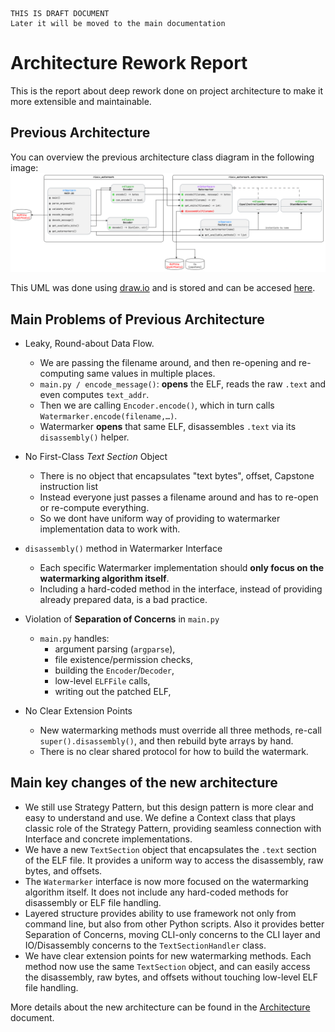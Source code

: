 ```text
THIS IS DRAFT DOCUMENT
Later it will be moved to the main documentation
```

# Architecture Rework Report

This is the report about deep rework done on project architecture to make it more extensible and maintainable.

## Previous Architecture

You can overview the previous architecture class diagram in the following image:
![Previous Architecture](./pics/Watermark_old.png)

This UML was done using [draw.io](https://app.diagrams.net/) and is stored and can be accesed [here](./drawio/Watermark_old.drawio).

## Main Problems of Previous Architecture

- Leaky, Round-about Data Flow.
  - We are passing the filename around, and then re-opening and re-computing same values in multiple places.
  - `main.py / encode_message()`: **opens** the ELF, reads the raw `.text` and even computes `text_addr`.
  - Then we are calling `Encoder.encode()`, which in turn calls `Watermarker.encode(filename,…)`.
  - Watermarker **opens** that same ELF, disassembles `.text` via its `disassembly()` helper.

- No First-Class _Text Section_ Object
  - There is no object that encapsulates "text bytes", offset, Capstone instruction list
  - Instead everyone just passes a filename around and has to re-open or re-compute everything.
  - So we dont have uniform way of providing to watermarker implementation data to work with.

- `disassembly()` method in Watermarker Interface
  - Each specific Watermarker implementation should **only focus on the watermarking algorithm itself**.
  - Including a hard-coded method in the interface, instead of providing already prepared data, is a bad practice.

- Violation of **Separation of Concerns** in `main.py`
  - `main.py` handles:
    - argument parsing (`argparse`),
    - file existence/permission checks,
    - building the `Encoder`/`Decoder`,
    - low-level `ELFFile` calls,
    - writing out the patched ELF,

- No Clear Extension Points
  - New watermarking methods must override all three methods, re-call `super().disassembly()`, and then rebuild byte arrays by hand.
  - There is no clear shared protocol for how to build the watermark.

## Main key changes of the new architecture

- We still use Strategy Pattern, but this design pattern is more clear and easy to understand and use. We define a Context class that plays classic role of the Strategy Pattern, providing seamless connection with Interface and concrete implementations.
- We have a new `TextSection` object that encapsulates the `.text` section of the ELF file. It provides a uniform way to access the disassembly, raw bytes, and offsets.
- The `Watermarker` interface is now more focused on the watermarking algorithm itself. It does not include any hard-coded methods for disassembly or ELF file handling.
- Layered structure provides ability to use framework not only from command line, but also from other Python scripts. Also it provides better Separation of Concerns, moving CLI-only concerns to the CLI layer and IO/Disassembly concerns to the `TextSectionHandler` class.
- We have clear extension points for new watermarking methods. Each method now use the same `TextSection` object, and can easily access the disassembly, raw bytes, and offsets without touching low-level ELF file handling.

More details about the new architecture can be found in the [Architecture](./Architecture.md) document.
